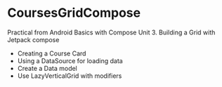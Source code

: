 # CoursesGridCompose


Practical from Android Basics with Compose Unit 3. Building a Grid with Jetpack compose 
- Creating a Course Card 
- Using a DataSource for loading data
- Create a Data model
- Use LazyVerticalGrid with modifiers
